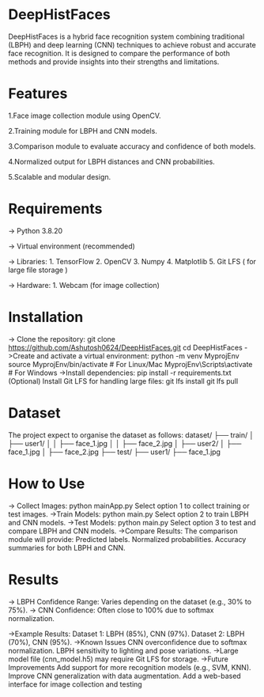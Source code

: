 # DeepHistFaces

DeepHistFaces is a hybrid face recognition system combining traditional (LBPH) and deep learning (CNN) techniques to achieve robust and accurate face recognition. It is designed to compare the performance of both methods and provide insights into their strengths and limitations.

# Features

1.Face image collection module using OpenCV.

2.Training module for LBPH and CNN models.

3.Comparison module to evaluate accuracy and confidence of both models.

4.Normalized output for LBPH distances and CNN probabilities.

5.Scalable and modular design.

# Requirements

-> Python 3.8.20

-> Virtual environment (recommended)

-> Libraries:
      1. TensorFlow
      2. OpenCV
      3. Numpy
      4. Matplotlib
      5. Git LFS ( for large file storage )

-> Hardware:
      1. Webcam (for image collection)

# Installation

-> Clone the repository:
      git clone https://github.com/Ashutosh0624/DeepHistFaces.git
      cd DeepHistFaces
->Create and activate a virtual environment:
      python -m venv MyprojEnv
      source MyprojEnv/bin/activate  # For Linux/Mac
      MyprojEnv\Scripts\activate     # For Windows
->Install dependencies:
      pip install -r requirements.txt
      (Optional) Install Git LFS for handling large files:
      git lfs install
      git lfs pull

# Dataset
The project expect to organise the dataset as follows:
dataset/
├── train/
│   ├── user1/
│   │   ├── face_1.jpg
│   │   ├── face_2.jpg
│   ├── user2/
│       ├── face_1.jpg
│       ├── face_2.jpg
├── test/
    ├── user1/
        ├── face_1.jpg

# How to Use

-> Collect Images:
      python mainApp.py
      Select option 1 to collect training or test images.
->Train Models:
      python main.py
      Select option 2 to train LBPH and CNN models.
->Test Models:
      python main.py
      Select option 3 to test and compare LBPH and CNN models.
->Compare Results:
      The comparison module will provide:
      Predicted labels.
      Normalized probabilities.
      Accuracy summaries for both LBPH and CNN.

# Results

-> LBPH Confidence Range: Varies depending on the dataset (e.g., 30% to 75%).
-> CNN Confidence: Often close to 100% due to softmax normalization.

->Example Results:
      Dataset 1: LBPH (85%), CNN (97%).
      Dataset 2: LBPH (70%), CNN (95%).
->Known Issues
     CNN overconfidence due to softmax normalization.
     LBPH sensitivity to lighting and pose variations.
->Large model file (cnn_model.h5) may require Git LFS for storage.
->Future Improvements
     Add support for more recognition models (e.g., SVM, KNN).
     Improve CNN generalization with data augmentation.
     Add a web-based interface for image collection and testing

